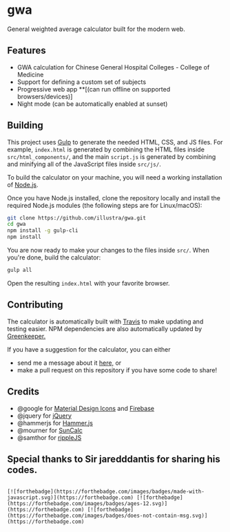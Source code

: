 # gwa

General weighted average calculator built for the modern web.

## Features

* GWA calculation for Chinese General Hospital Colleges - College of Medicine 
* Support for defining a custom set of subjects
* Progressive web app **[(can run offline on supported browsers/devices)]
* Night mode (can be automatically enabled at sunset)

## Building

This project uses [Gulp](https://gulpjs.com) to generate the needed HTML, CSS, and JS files. For example, `index.html` is generated by combining the HTML files inside `src/html_components/`, and the main `script.js` is generated by combining and minifying all of the JavaScript files inside `src/js/`.

To build the calculator on your machine, you will need a working installation of [Node.js](https://nodejs.org/en/download/).

Once you have Node.js installed, clone the repository locally and install the required Node.js modules (the following steps are for Linux/macOS):

```bash
git clone https://github.com/illustra/gwa.git
cd gwa
npm install -g gulp-cli
npm install
```

You are now ready to make your changes to the files inside `src/`. When you're done, build the calculator:

```bash
gulp all
```

Open the resulting `index.html` with your favorite browser.

## Contributing

The calculator is automatically built with [Travis](https://travis-ci.org) to make updating and testing easier. NPM dependencies are also automatically updated by [Greenkeeper.](https://greenkeeper.io)

If you have a suggestion for the calculator, you can either

* send me a message about it [here,](http://server.jared.gq/feedback/?subject=pisaygwa-web) or
* make a pull request on this repository if you have some code to share!

## Credits

- @google for [Material Design Icons](https://material.io/icons) and [Firebase](https://firebase.google.com/)
- @jquery for [jQuery](https://github.com/jquery/jquery)
- @hammerjs for [Hammer.js](http://hammerjs.github.io/)
- @mourner for [SunCalc](https://github.com/mourner/suncalc)
- @samthor for [rippleJS](https://github.com/samthor/rippleJS)

## Special thanks to Sir jaredddantis for sharing his codes.
```

[![forthebadge](https://forthebadge.com/images/badges/made-with-javascript.svg)](https://forthebadge.com) [![forthebadge](https://forthebadge.com/images/badges/ages-12.svg)](https://forthebadge.com) [![forthebadge](https://forthebadge.com/images/badges/does-not-contain-msg.svg)](https://forthebadge.com)
